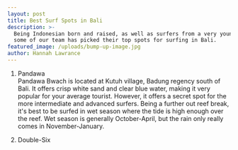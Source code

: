 ```yaml
---
layout: post
title: Best Surf Spots in Bali
description: >-
  Being Indonesian born and raised, as well as surfers from a very young age,
  some of our team has picked their top spots for surfing in Bali.
featured_image: /uploads/bump-up-image.jpg
author: Hannah Lawrance
---
```


1. Pandawa<br>Pandawa Bwach is located at Kutuh village, Badung regency south of Bali. It offers crisp white sand and clear blue water, making it very popular for your average tourist. However, it offers a secret spot for the more intermediate and advanced surfers. Being a further out reef break, it's best to be surfed in wet season where the tide is high enough over the reef. Wet season is generally October-April, but the rain only really comes in November-January.

2. Double-Six<br>&nbsp;
